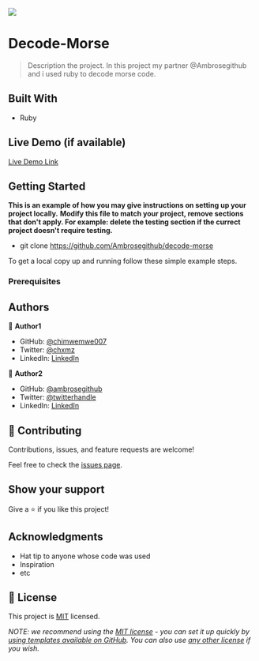 ![](https://img.shields.io/badge/Microverse-blueviolet)

# Decode-Morse

> Description the project.
In this project my partner @Ambrosegithub and i used ruby to decode morse code.

## Built With

- Ruby

## Live Demo (if available)

[Live Demo Link](https://livedemo.com)


## Getting Started

**This is an example of how you may give instructions on setting up your project locally.**
**Modify this file to match your project, remove sections that don't apply. For example: delete the testing section if the currect project doesn't require testing.**

- git clone https://github.com/Ambrosegithub/decode-morse

To get a local copy up and running follow these simple example steps.

### Prerequisites

## Authors

👤 **Author1**

- GitHub: [@chimwemwe007](https://github.com/chimwmwe007)
- Twitter: [@chxmz](https://twitter.com/chxmz)
- LinkedIn: [LinkedIn](https://linkedin.com/in/chimwemwe-mkandawire)

👤 **Author2**

- GitHub: [@ambrosegithub](https://github.com/ambrosegithub)
- Twitter: [@twitterhandle](https://twitter.com/twitterhandle)
- LinkedIn: [LinkedIn](https://linkedin.com/in/linkedinhandle)

## 🤝 Contributing

Contributions, issues, and feature requests are welcome!

Feel free to check the [issues page](../../issues/).

## Show your support

Give a ⭐️ if you like this project!

## Acknowledgments

- Hat tip to anyone whose code was used
- Inspiration
- etc

## 📝 License

This project is [MIT](./LICENSE) licensed.

_NOTE: we recommend using the [MIT license](https://choosealicense.com/licenses/mit/) - you can set it up quickly by [using templates available on GitHub](https://docs.github.com/en/communities/setting-up-your-project-for-healthy-contributions/adding-a-license-to-a-repository). You can also use [any other license](https://choosealicense.com/licenses/) if you wish._
